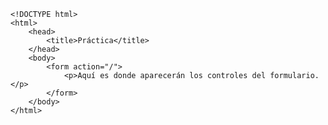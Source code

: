 <code>
&lt;!DOCTYPE html&gt;
&lt;html&gt;
    &lt;head&gt;
        &lt;title&gt;Práctica&lt;/title&gt;
    &lt;/head&gt;
    &lt;body&gt;
        &lt;form action="/"&gt;
            &lt;p&gt;Aquí es donde aparecerán los controles del formulario.&lt;/p&gt;
        &lt;/form&gt;
    &lt;/body&gt;
&lt;/html&gt;
</code>